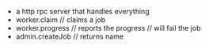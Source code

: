 - a http rpc server that handles everything
- worker.claim // claims a job
- worker.progress // reports the progress
// will fail the job
- admin.createJob // returns name
